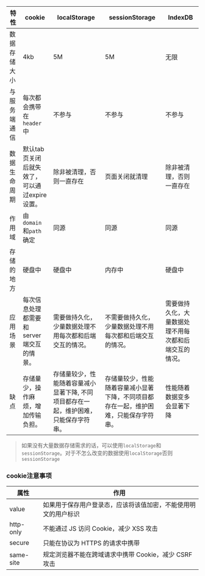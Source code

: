 |  特性   | cookie | localStorage | sessionStorage | IndexDB |
|  ----   | ----  | ----  | ----  | ----  |
| 数据存储大小  | 4kb | 5M  | 5M | 无限 |
| 与服务端通信  | 每次都会携带在`header`中 | 不参与  | 不参与 | 不参与  |
| 数据生命周期  | 默认tab页关闭后就失效了，可以通过expire设置。 | 除非被清理，否则一直存在  | 页面关闭就清理 | 除非被清理，否则一直存在  |
| 作用域  | 由`domain`和`path`确定 | 同源  | 同源 | 同源  |
| 存储的地方  | 硬盘中 | 硬盘中  | 内存中 | 硬盘中  |
| 应用场景  | 每次信息处理都需要和server端交互的情景。 | 需要做持久化，少量数据处理不用每次都和后端交互的情况。  | 不需要做持久化，少量数据处理不用每次都和后端交互的情况。 | 需要做持久化，大量数据处理不用每次都和后端交互的情况。  |
| 缺点  | 存储量少，操作麻烦，增加传输负担。 | 存储量较少，性能随着容量减小显著下降, 不同项目都存在一起，维护困难，只能保存字符串。  | 存储量较少，性能随着容量减小显著下降，不同项目都存在一起，维护困难，只能保存字符串。 | 性能随着数据变多会显著下降  |
> 如果没有大量数据存储需求的话，可以使用`localStorage`和`sessionStorage`。对于不怎么改变的数据使用`localStorage`否则`sessionStorage`
### cookie注意事项
| 属性 | 作用 |
|  ----   | ----  |
| value | 如果用于保存用户登录态，应该将该值加密，不能使用明文的用户标识 |
| http-only | 不能通过 JS 访问 Cookie，减少 XSS 攻击 |
| secure | 只能在协议为 HTTPS 的请求中携带 |
| same-site | 规定浏览器不能在跨域请求中携带 Cookie，减少 CSRF 攻击 |
